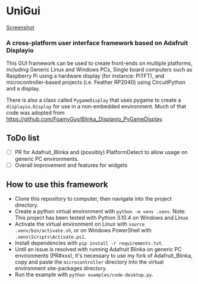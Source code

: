 # UniGui

[Screenshot](screenshot.png)

### A cross-platform user interface framework based on Adafruit Displayio

This GUI framework can be used to create front-ends on multiple platforms, including Generic Linux and Windows PCs, Single board computers such as Raspberry Pi using a hardware display (for instance: PiTFT), and microcontroller-based projects (i.e. Feather RP2040) using CircuitPython and a display.

There is also a class called `PygameDisplay` that uses pygame to create a `displayio.Display` for use in a non-embedded environment. Much of that code was adopted from https://github.com/FoamyGuy/Blinka_Displayio_PyGameDisplay.

## ToDo list
- [ ] PR for Adafruit_Blinka and (possibly) PlatformDetect to allow usage on generic PC environments.
- [ ] Overall improvement and features for widgets

## How to use this framework
- Clone this repository to computer, then navigate into the project directory.
- Create a python virtual environment with `python -m venv .venv`. Note: This project has been tested with Python 3.10.4 on Windows and Linux
- Activate the virtual environment on Linux with `source .venv/bin/activate.sh`, or on Windows PowerShell with `.venv\Scripts\Activate.ps1`.
- Install dependencies with `pip install -r requirements.txt`.
- Until an issue is resolved with running Adafruit Blinka on generic PC environments (PR#xxx), it's necessary to use my fork of Adafruit_Blinka, copy and paste the `microcontroller` directory into the virtual environment site-packages directory.
- Run the example with `python examples/code-desktop.py`.